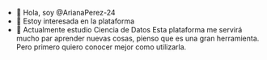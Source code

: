 - 👋 Hola, soy @ArianaPerez-24
- 👀 Estoy interesada en la plataforma
- 🌱 Actualmente estudio Ciencia de Datos
Esta plataforma me servirá mucho par aprender nuevas cosas, pienso que es una gran herramienta. Pero primero quiero conocer mejor como utilizarla.
<!---
ArianaPerez-24/ArianaPerez-24 is a ✨ special ✨ repository because its `README.md` (this file) appears on your GitHub profile.
You can click the Preview link to take a look at your changes.
--->
